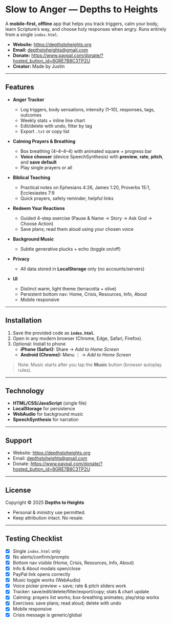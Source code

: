 # Slow to Anger — Depths to Heights

A **mobile-first, offline** app that helps you track triggers, calm your body, learn Scripture’s way, and choose holy responses when angry. Runs entirely from a single `index.html`.

- **Website:** https://depthstoheights.org  
- **Email:** depthstoheights@gmail.com  
- **Donate:** https://www.paypal.com/donate/?hosted_button_id=8GRE7B8C3TP2U  
- **Creator:** Made by Justin

---

## Features

- **Anger Tracker**
  - Log triggers, body sensations, intensity (1–10), responses, tags, outcomes
  - Weekly stats + inline line chart
  - Edit/delete with undo, filter by tag
  - Export `.txt` or copy list

- **Calming Prayers & Breathing**
  - Box breathing (4–4–4–4) with animated square + progress bar
  - **Voice chooser** (device SpeechSynthesis) with **preview**, **rate**, **pitch**, and **save default**
  - Play single prayers or all

- **Biblical Teaching**
  - Practical notes on Ephesians 4:26, James 1:20, Proverbs 15:1, Ecclesiastes 7:9
  - Quick prayers, safety reminder, helpful links

- **Redeem Your Reactions**
  - Guided 4-step exercise (Pause & Name → Story → Ask God → Choose Action)
  - Save plans; read them aloud using your chosen voice

- **Background Music**
  - Subtle generative plucks + echo (toggle on/off)

- **Privacy**
  - All data stored in **LocalStorage** only (no accounts/servers)

- **UI**
  - Distinct warm, light theme (terracotta + olive)
  - Persistent bottom nav: Home, Crisis, Resources, Info, About
  - Mobile responsive

---

## Installation

1. Save the provided code as **`index.html`**.
2. Open in any modern browser (Chrome, Edge, Safari, Firefox).
3. Optional: Install to phone  
   - **iPhone (Safari):** Share → *Add to Home Screen*  
   - **Android (Chrome):** Menu ⋮ → *Add to Home Screen*

> Note: Music starts after you tap the **Music** button (browser autoplay rules).

---

## Technology

- **HTML/CSS/JavaScript** (single file)
- **LocalStorage** for persistence
- **WebAudio** for background music
- **SpeechSynthesis** for narration

---

## Support

- Website: https://depthstoheights.org  
- Email: [depthstoheights@gmail.com](mailto:depthstoheights@gmail.com)  
- Donate: https://www.paypal.com/donate/?hosted_button_id=8GRE7B8C3TP2U

---

## License

Copyright © 2025 **Depths to Heights**
- Personal & ministry use permitted.
- Keep attribution intact. No resale.

---

## Testing Checklist

- [x] Single `index.html` only  
- [x] No alerts/confirm/prompts  
- [x] Bottom nav visible (Home, Crisis, Resources, Info, About)  
- [x] Info & About modals open/close  
- [x] PayPal link opens correctly  
- [x] Music toggle works (WebAudio)  
- [x] Voice picker preview + save; rate & pitch sliders work  
- [x] Tracker: save/edit/delete/filter/export/copy; stats & chart update  
- [x] Calming: prayers list works; box-breathing animates; play/stop works  
- [x] Exercises: save plans; read aloud; delete with undo  
- [x] Mobile responsive  
- [x] Crisis message is generic/global
